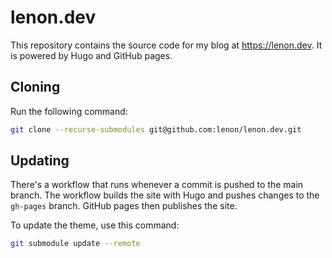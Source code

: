 # lenon.dev

This repository contains the source code for my blog at https://lenon.dev. It is
powered by Hugo and GitHub pages.

## Cloning

Run the following command:

```sh
git clone --recurse-submodules git@github.com:lenon/lenon.dev.git
```

## Updating

There's a workflow that runs whenever a commit is pushed to the main branch. The
workflow builds the site with Hugo and pushes changes to the `gh-pages` branch.
GitHub pages then publishes the site.

To update the theme, use this command:

```sh
git submodule update --remote
```
